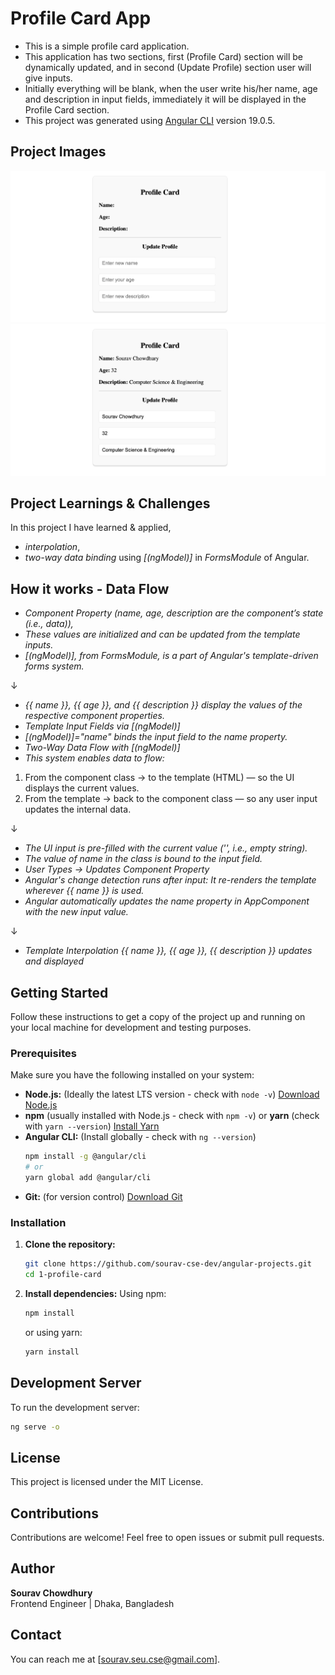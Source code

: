 # Profile Card App

- This is a simple profile card application.
- This application has two sections, first (Profile Card) section will be dynamically updated, and in second (Update Profile) section user will give inputs.
- Initially everything will be blank, when the user write his/her name, age and description in input fields, immediately it will be displayed in the Profile Card section.
- This project was generated using [Angular CLI](https://github.com/angular/angular-cli) version 19.0.5.

## Project Images

![Project Image 1](./assets/profile-card-image-initial.png)
![Project Image 2](./assets/profile-card-image.png)

## Project Learnings & Challenges

In this project I have learned & applied,

- _interpolation_,
- _two-way data binding_ using _[(ngModel)]_ in _FormsModule_ 
of Angular.

## How it works - Data Flow 

- _Component Property (name, age, description are the component’s state (i.e., data)),_
- _These values are initialized and can be updated from the template inputs._
- _[(ngModel)], from FormsModule, is a part of Angular's template-driven forms system._

↓

- _{{ name }}, {{ age }}, and {{ description }} display the values of the respective component properties._
- _Template Input Fields via [(ngModel)]_
- _[(ngModel)]="name" binds the input field to the name property._
- _Two-Way Data Flow with [(ngModel)]_
- _This system enables data to flow:_
1. From the component class → to the template (HTML) — so the UI displays the current values.
2. From the template → back to the component class — so any user input updates the internal data.

↓

- _The UI input is pre-filled with the current value ('', i.e., empty string)._
- _The value of name in the class is bound to the input field._
- _User Types → Updates Component Property_
- _Angular's change detection runs after input: It re-renders the template wherever {{ name }} is used._
- _Angular automatically updates the name property in AppComponent with the new input value._

↓

- _Template Interpolation {{ name }}, {{ age }}, {{ description }} updates and displayed_


## Getting Started

Follow these instructions to get a copy of the project up and running on your local machine for development and testing purposes.

### Prerequisites

Make sure you have the following installed on your system:

- **Node.js:** (Ideally the latest LTS version - check with `node -v`) [Download Node.js](https://nodejs.org/)
- **npm** (usually installed with Node.js - check with `npm -v`) or **yarn** (check with `yarn --version`) [Install Yarn](https://yarnpkg.com/getting-started)
- **Angular CLI:** (Install globally - check with `ng --version`)
  ```bash
  npm install -g @angular/cli
  # or
  yarn global add @angular/cli
  ```
- **Git:** (for version control) [Download Git](https://git-scm.com/)

### Installation

1.  **Clone the repository:**

    ```bash
    git clone https://github.com/sourav-cse-dev/angular-projects.git
    cd 1-profile-card
    ```

2.  **Install dependencies:**
    Using npm:
    ```bash
    npm install
    ```
    or using yarn:
    ```bash
    yarn install
    ```

## Development Server

To run the development server:

```bash
ng serve -o
```

## License

This project is licensed under the MIT License.

## Contributions

Contributions are welcome! Feel free to open issues or submit pull requests.

## Author

**Sourav Chowdhury**  
Frontend Engineer | Dhaka, Bangladesh

## Contact

You can reach me at [sourav.seu.cse@gmail.com].

